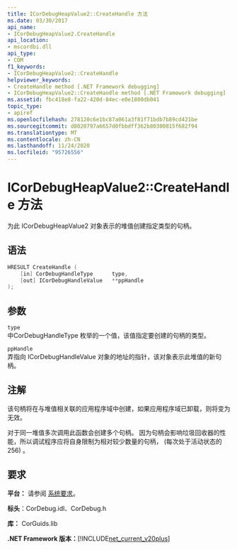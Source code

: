 ```yaml
---
title: ICorDebugHeapValue2::CreateHandle 方法
ms.date: 03/30/2017
api_name:
- ICorDebugHeapValue2.CreateHandle
api_location:
- mscordbi.dll
api_type:
- COM
f1_keywords:
- ICorDebugHeapValue2::CreateHandle
helpviewer_keywords:
- CreateHandle method [.NET Framework debugging]
- ICorDebugHeapValue2::CreateHandle method [.NET Framework debugging]
ms.assetid: fbc418e8-fa22-420d-84ec-e0e1800db041
topic_type:
- apiref
ms.openlocfilehash: 278120c6e1bc87a061a3f81f71bdb7b89cd421be
ms.sourcegitcommit: d8020797a6657d0fbbdff362b80300815f682f94
ms.translationtype: MT
ms.contentlocale: zh-CN
ms.lasthandoff: 11/24/2020
ms.locfileid: "95726556"
---
```

# <a name="icordebugheapvalue2createhandle-method"></a>ICorDebugHeapValue2::CreateHandle 方法

为此 ICorDebugHeapValue2 对象表示的堆值创建指定类型的句柄。  
  
## <a name="syntax"></a>语法  
  
```cpp  
HRESULT CreateHandle (  
    [in] CorDebugHandleType      type,
    [out] ICorDebugHandleValue   **ppHandle  
);  
```  
  
## <a name="parameters"></a>参数  

 `type`  
 中CorDebugHandleType 枚举的一个值，该值指定要创建的句柄的类型。  
  
 `ppHandle`  
 弄指向 ICorDebugHandleValue 对象的地址的指针，该对象表示此堆值的新句柄。  
  
## <a name="remarks"></a>注解  

 该句柄将在与堆值相关联的应用程序域中创建，如果应用程序域已卸载，则将变为无效。  
  
 对于同一堆值多次调用此函数会创建多个句柄。 因为句柄会影响垃圾回收器的性能，所以调试程序应将自身限制为相对较少数量的句柄， (每次处于活动状态的 256) 。  
  
## <a name="requirements"></a>要求  

 **平台：** 请参阅 [系统要求](../../get-started/system-requirements.md)。  
  
 **标头**：CorDebug.idl、CorDebug.h  
  
 **库：** CorGuids.lib  
  
 **.NET Framework 版本：**[!INCLUDE[net_current_v20plus](../../../../includes/net-current-v20plus-md.md)]

